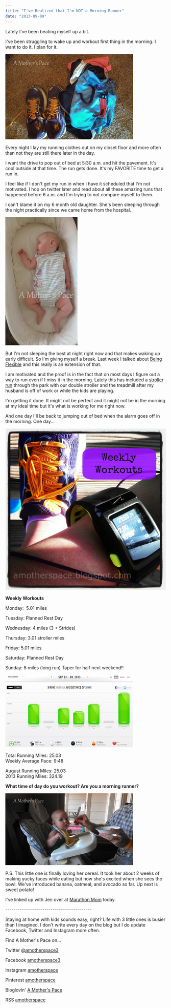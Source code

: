 ```yaml
---
title: "I've Realized that I'm NOT a Morning Runner"
date: "2013-09-09"
---
```


Lately I've been beating myself up a bit.   
  
I've been struggling to wake up and workout first thing in the morning. I want to do it. I plan for it.   
  
  

[![I've Realized that I'm NOT a Morning Runner | A Mother's Pace](images/IMAG2372.jpg "I've Realized that I'm NOT a Morning Runner | A Mother's Pace")](http://amotherspace.net/wp-content/uploads/2013/09/IMAG23721.jpg)

  
Every night I lay my running clothes out on my closet floor and more often than not they are still there later in the day.  
  
I want the drive to pop out of bed at 5:30 a.m. and hit the pavement. It's cool outside at that time. The run gets done. It's my FAVORITE time to get a run in.   
  
I feel like if I don't get my run in when I have it scheduled that I'm not motivated. I hop on twitter later and read about all these amazing runs that happened before 6 a.m. and I'm trying to not compare myself to them.  
  
I can't blame it on my 6 month old daughter. She's been sleeping through the night practically since we came home from the hospital.   
  
  

[![I've Realized that I'm NOT a Morning Runner | A Mother's Pace](images/IMAG1985.jpg "I've Realized that I'm NOT a Morning Runner | A Mother's Pace")](http://amotherspace.net/wp-content/uploads/2013/09/IMAG19851.jpg)

  
But I'm not sleeping the best at night right now and that makes waking up early difficult. So I'm giving myself a break. Last week I talked about [Being Flexible](http://bit.ly/17dSJQm) and this really is an extension of that.   
  
I am motivated and the proof is in the fact that on most days I figure out a way to run even if I miss it in the morning. Lately this has included a [stroller run](http://bit.ly/17dSepv) through the park with our double stroller and the treadmill after my husband is off of work or while the kids are playing.   
  
I'm getting it done. It might not be perfect and it might not be in the morning at my ideal time but it's what is working for me right now.   
  
And one day I'll be back to jumping out of bed when the alarm goes off in the morning. One day...  
  
  
  

[![Weekly Workouts | A Mother's Pace](images/Weekly+Workouts6.jpg "Weekly Workouts | A Mother's Pace")](http://amotherspace.net/wp-content/uploads/2013/09/Weekly+Workouts7.jpg)

  
**Weekly Workouts**  
  
Monday:  5.01 miles  
  
Tuesday: Planned Rest Day  
  
Wednesday: 4 miles (3 + Strides)  
  
Thursday: 3.01 stroller miles  
  
Friday: 5.01 miles  
  
Saturday: Planned Rest Day  
  
Sunday: 8 miles (long run) Taper for half next weekend!!  
  
  

[![Weekly Workouts | A Mother's Pace](images/Nike+Sept8.PNG "Weekly Workouts | A Mother's Pace")](http://4.bp.blogspot.com/-E_wUTLhHIIA/Ui0rJfZAcmI/AAAAAAAAOcU/S5K7CsNhyGA/s1600/Nike+Sept8.PNG)

  
Total Running Miles: 25.03  
Weekly Average Pace: 9:48  
  
August Running Miles: 25.03  
2013 Running Miles: 324.19  
  

**What time of day do you workout? Are you a morning runner?**

  

[![I've Realized that I'm NOT a Morning Runner | A Mother's Pace](images/IMAG2371.jpg "I've Realized that I'm NOT a Morning Runner | A Mother's Pace")](http://amotherspace.net/wp-content/uploads/2013/09/IMAG23711.jpg)

  
P.S. This little one is finally loving her cereal. It took her about 2 weeks of making yucky faces while eating but now she's excited when she sees the bowl. We've introduced banana, oatmeal, and avocado so far. Up next is sweet potato!  
  
  
I've linked up with Jen over at [Marathon Mom](http://www.runnershoe.blogspot.com/2013/09/marathon-weekly-following-week-of.html) today.  
  
  

\------------------------------------------

  

Staying at home with kids sounds easy, right? Life with 3 little ones is busier than I imagined. I don't write every day on the blog but I do update Facebook, Twitter and Instagram more often.   
  
Find A Mother's Pace on...  
  
Twitter [@amotherspace3](https://twitter.com/amotherspace3)  
  
Facebook [amotherspace3](http://facebook.com/amotherspace3)  
  
Instagram [amotherspace](http://instagram.com/amotherspace)  
  
Pinterest [amotherspace](http://pinterest.com/amotherspace/)  
  
Bloglovin' [A Mother's Pace](http://www.bloglovin.com/en/blog/6680087)  
  
RSS [amotherspace](http://feeds.feedburner.com/amotherspace)
